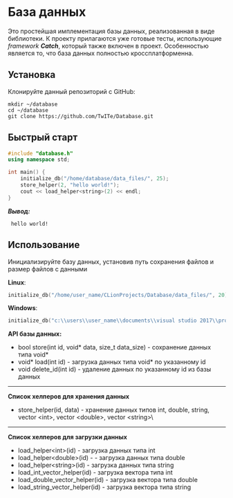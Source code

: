 # База данных

Это простейшая имплементация базы данных, реализованная в виде библиотеки.
К проекту прилагаются уже готовые тесты, использующие *framework* ***Catch***, который также включен в проект.
Особенностью является то, что база данных полностью кроссплатформенна.

## Установка

Клонируйте данный репозиторий с GitHub:

```
mkdir ~/database
cd ~/database
git clone https://github.com/TwITe/Database.git
```

## Быстрый старт

  ```c++
  #include "database.h"
  using namespace std;

  int main() {
      initialize_db("/home/database/data_files/", 25);
      store_helper(2, "hello world!");
      cout << load_helper<string>(2) << endl;
  }
  ```

  ***Вывод:***
  ```
   hello world!
  ```

## Использование

Инициализируйте базу данных, установив путь сохранения файлов и размер файлов с данными

 **Linux**:
 ```c++
 initialize_db("/home/user_name/CLionProjects/Database/data_files/", 20)
 ```
 **Windows**:
  ```c++
  initialize_db("c:\\users\\user_name\\documents\\visual studio 2017\\projects\\database\\data_files\\", 20)
  ```

**API базы данных:**

- bool store(int id, void* data, size_t data_size) - сохранение данных типа void*
- void* load(int id) - загрузка данных типа void* по указанному id
- void delete_id(int id) - удаление данных по указанному id из базы данных

---

**Список хелперов для хранения данных**
- store_helper(id, data) - хранение данных типов int, double, string, vector \<int>\, vector \<double>\, vector \<string>\

---

**Список хелперов для загрузки данных**
- load_helper\<int>\(id) - загрузка данных типа int
- load_helper\<double>\(id) -  - загрузка данных типа double
- load_helper\<string>\(id) - загрузка данных типа string
- load_int_vector_helper(id) - загрузка вектора типа int
- load_double_vector_helper(id) - загрузка вектора типа double
- load_string_vector_helper(id) - загрузка вектора типа string
